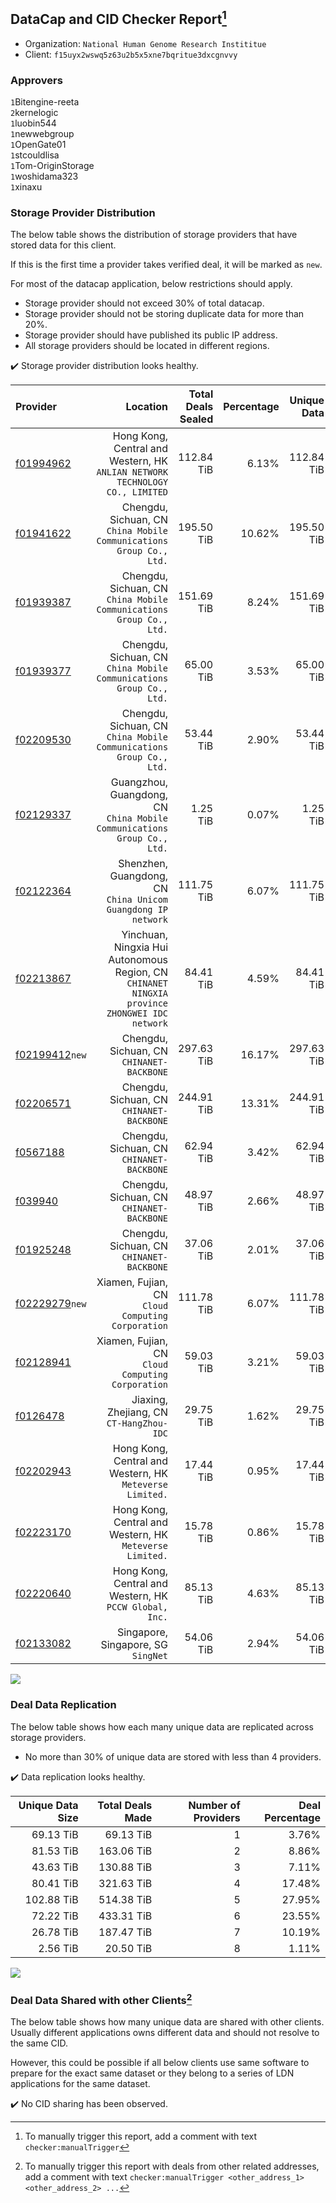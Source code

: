 ## DataCap and CID Checker Report[^1]
 - Organization: `National Human Genome Research Instititue`
 - Client: `f15uyx2wswq5z63u2b5x5xne7bqritue3dxcgnvvy`
### Approvers
`1`Bitengine-reeta<br/>`2`kernelogic<br/>`1`luobin544<br/>`1`newwebgroup<br/>`1`OpenGate01<br/>`1`stcouldlisa<br/>`1`Tom-OriginStorage<br/>`1`woshidama323<br/>`1`xinaxu

### Storage Provider Distribution
The below table shows the distribution of storage providers that have stored data for this client.

If this is the first time a provider takes verified deal, it will be marked as `new`.

For most of the datacap application, below restrictions should apply.
 - Storage provider should not exceed 30% of total datacap.
 - Storage provider should not be storing duplicate data for more than 20%.
 - Storage provider should have published its public IP address.
 - All storage providers should be located in different regions.

✔️ Storage provider distribution looks healthy.

| Provider                                                    |                                                                                         Location | Total Deals Sealed | Percentage | Unique Data | Duplicate Deals |
| :---------------------------------------------------------- | -----------------------------------------------------------------------------------------------: | -----------------: | ---------: | ----------: | --------------: |
| [f01994962](https://filfox.info/en/address/f01994962)       |                  Hong Kong, Central and Western, HK<br/>`ANLIAN NETWORK TECHNOLOGY CO., LIMITED` |         112.84 TiB |      6.13% |  112.84 TiB |           0.00% |
| [f01941622](https://filfox.info/en/address/f01941622)       |                           Chengdu, Sichuan, CN<br/>`China Mobile Communications Group Co., Ltd.` |         195.50 TiB |     10.62% |  195.50 TiB |           0.00% |
| [f01939387](https://filfox.info/en/address/f01939387)       |                           Chengdu, Sichuan, CN<br/>`China Mobile Communications Group Co., Ltd.` |         151.69 TiB |      8.24% |  151.69 TiB |           0.00% |
| [f01939377](https://filfox.info/en/address/f01939377)       |                           Chengdu, Sichuan, CN<br/>`China Mobile Communications Group Co., Ltd.` |          65.00 TiB |      3.53% |   65.00 TiB |           0.00% |
| [f02209530](https://filfox.info/en/address/f02209530)       |                           Chengdu, Sichuan, CN<br/>`China Mobile Communications Group Co., Ltd.` |          53.44 TiB |      2.90% |   53.44 TiB |           0.00% |
| [f02129337](https://filfox.info/en/address/f02129337)       |                       Guangzhou, Guangdong, CN<br/>`China Mobile Communications Group Co., Ltd.` |           1.25 TiB |      0.07% |    1.25 TiB |           0.00% |
| [f02122364](https://filfox.info/en/address/f02122364)       |                                  Shenzhen, Guangdong, CN<br/>`China Unicom Guangdong IP network` |         111.75 TiB |      6.07% |  111.75 TiB |           0.00% |
| [f02213867](https://filfox.info/en/address/f02213867)       | Yinchuan, Ningxia Hui Autonomous Region, CN<br/>`CHINANET NINGXIA province ZHONGWEI IDC network` |          84.41 TiB |      4.59% |   84.41 TiB |           0.00% |
| [f02199412](https://filfox.info/en/address/f02199412)`new`  |                                                     Chengdu, Sichuan, CN<br/>`CHINANET-BACKBONE` |         297.63 TiB |     16.17% |  297.63 TiB |           0.00% |
| [f02206571](https://filfox.info/en/address/f02206571)       |                                                     Chengdu, Sichuan, CN<br/>`CHINANET-BACKBONE` |         244.91 TiB |     13.31% |  244.91 TiB |           0.00% |
| [f0567188](https://filfox.info/en/address/f0567188)         |                                                     Chengdu, Sichuan, CN<br/>`CHINANET-BACKBONE` |          62.94 TiB |      3.42% |   62.94 TiB |           0.00% |
| [f039940](https://filfox.info/en/address/f039940)           |                                                     Chengdu, Sichuan, CN<br/>`CHINANET-BACKBONE` |          48.97 TiB |      2.66% |   48.97 TiB |           0.00% |
| [f01925248](https://filfox.info/en/address/f01925248)       |                                                     Chengdu, Sichuan, CN<br/>`CHINANET-BACKBONE` |          37.06 TiB |      2.01% |   37.06 TiB |           0.00% |
| [f02229279](https://filfox.info/en/address/f02229279)`new`  |                                             Xiamen, Fujian, CN<br/>`Cloud Computing Corporation` |         111.78 TiB |      6.07% |  111.78 TiB |           0.00% |
| [f02128941](https://filfox.info/en/address/f02128941)       |                                             Xiamen, Fujian, CN<br/>`Cloud Computing Corporation` |          59.03 TiB |      3.21% |   59.03 TiB |           0.00% |
| [f0126478](https://filfox.info/en/address/f0126478)         |                                                      Jiaxing, Zhejiang, CN<br/>`CT-HangZhou-IDC` |          29.75 TiB |      1.62% |   29.75 TiB |           0.00% |
| [f02202943](https://filfox.info/en/address/f02202943)       |                                      Hong Kong, Central and Western, HK<br/>`Meteverse Limited.` |          17.44 TiB |      0.95% |   17.44 TiB |           0.00% |
| [f02223170](https://filfox.info/en/address/f02223170)       |                                      Hong Kong, Central and Western, HK<br/>`Meteverse Limited.` |          15.78 TiB |      0.86% |   15.78 TiB |           0.00% |
| [f02220640](https://filfox.info/en/address/f02220640)       |                                       Hong Kong, Central and Western, HK<br/>`PCCW Global, Inc.` |          85.13 TiB |      4.63% |   85.13 TiB |           0.00% |
| [f02133082](https://filfox.info/en/address/f02133082)       |                                                           Singapore, Singapore, SG<br/>`SingNet` |          54.06 TiB |      2.94% |   54.06 TiB |           0.00% |

<img src="https://raw.githubusercontent.com/data-preservation-programs/filplus-checker-assets/main/filecoin-project/filecoin-plus-large-datasets/issues/1643/1689078588147.png"/>

### Deal Data Replication
The below table shows how each many unique data are replicated across storage providers.

- No more than 30% of unique data are stored with less than 4 providers.

✔️ Data replication looks healthy.

| Unique Data Size | Total Deals Made | Number of Providers | Deal Percentage |
| ---------------: | ---------------: | ------------------: | --------------: |
|        69.13 TiB |        69.13 TiB |                   1 |           3.76% |
|        81.53 TiB |       163.06 TiB |                   2 |           8.86% |
|        43.63 TiB |       130.88 TiB |                   3 |           7.11% |
|        80.41 TiB |       321.63 TiB |                   4 |          17.48% |
|       102.88 TiB |       514.38 TiB |                   5 |          27.95% |
|        72.22 TiB |       433.31 TiB |                   6 |          23.55% |
|        26.78 TiB |       187.47 TiB |                   7 |          10.19% |
|         2.56 TiB |        20.50 TiB |                   8 |           1.11% |

<img src="https://raw.githubusercontent.com/data-preservation-programs/filplus-checker-assets/main/filecoin-project/filecoin-plus-large-datasets/issues/1643/1689078589520.png"/>

### Deal Data Shared with other Clients[^3]
The below table shows how many unique data are shared with other clients.
Usually different applications owns different data and should not resolve to the same CID.

However, this could be possible if all below clients use same software to prepare for the exact same dataset or they belong to a series of LDN applications for the same dataset.

✔️ No CID sharing has been observed.

[^1]: To manually trigger this report, add a comment with text `checker:manualTrigger`

[^2]: Deals from those addresses are combined into this report as they are specified with `checker:manualTrigger`

[^3]: To manually trigger this report with deals from other related addresses, add a comment with text `checker:manualTrigger <other_address_1> <other_address_2> ...`
